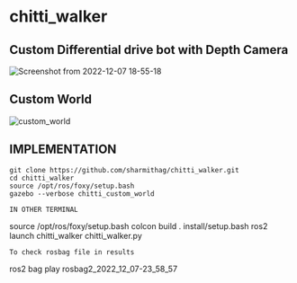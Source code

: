 # chitti_walker
## Custom Differential drive bot with Depth Camera
![Screenshot from 2022-12-07 18-55-18](https://user-images.githubusercontent.com/90351952/206322680-adbc5a71-e1bd-45a2-930b-3aa434e64a07.png)

## Custom World

![custom_world](https://user-images.githubusercontent.com/90351952/206322018-ac483ec2-b5e5-4635-9383-fb506395827d.png)

## IMPLEMENTATION

```
git clone https://github.com/sharmithag/chitti_walker.git
cd chitti_walker
source /opt/ros/foxy/setup.bash
gazebo --verbose chitti_custom_world
```
```
IN OTHER TERMINAL
```
source /opt/ros/foxy/setup.bash
colcon build
. install/setup.bash
ros2 launch chitti_walker chitti_walker.py

```
To check rosbag file in results

```
ros2 bag play rosbag2_2022_12_07-23_58_57
```
